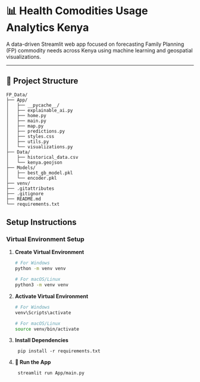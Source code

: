 ﻿# 📊 Health Comodities Usage Analytics Kenya

A data-driven Streamlit web app focused on forecasting Family Planning (FP) commodity needs across Kenya using machine learning and geospatial visualizations.

---

## 📁 Project Structure

```text
FP_Data/
├── App/
│   ├── __pycache__/
│   ├── explainable_ai.py
│   ├── home.py
│   ├── main.py
│   ├── map.py
│   ├── predictions.py
│   ├── styles.css
│   ├── utils.py
│   └── visualizations.py
├── Data/
│   ├── historical_data.csv
│   └── kenya.geojson
├── Models/
│   ├── best_gb_model.pkl
│   └── encoder.pkl
├── venv/
├── .gitattributes
├── .gitignore
├── README.md
└── requirements.txt
```

## Setup Instructions

### Virtual Environment Setup

1. **Create Virtual Environment**
    ```bash
    # For Windows
    python -m venv venv

    # For macOS/Linux
    python3 -m venv venv
    ```

2. **Activate Virtual Environment**
    ```bash
    # For Windows
    venv\Scripts\activate

    # For macOS/Linux
    source venv/bin/activate
    ```

3. **Install Dependencies**

        pip install -r requirements.txt

4. **🚀 Run the App**

        streamlit run App/main.py


